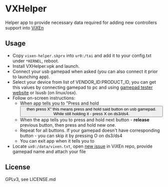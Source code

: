 # VXHelper

Helper app to provide necessary data required for adding new controllers support into [ViXEn](https://github.com/isage/vixen)

## Usage

* Copy `vixen-helper.skprx` into  `ur0:/tai` and add it to your config.txt under `*KERNEL`, reboot.  
* Install VXHelper.vpk and launch.
* Connect your usb gamepad when asked (you can also connect it prior to launching app).
* Select your device from list of VENDOR_ID:PRODUCT_ID, you can get this values by connecting gamepad to pc and using [gamepad tester website](https://gamepad-tester.com/) or lsusb (on linux/osx).  
* Follow on-screen instructions:
  * When app tells you to "Press and hold <button> then press X" this means press and hold said button on usb gamepad. While still holding it - press X on ds3/ds4.
  * When the app tells you to press and hold next button - **release** previous button, then press and hold new one.
  * Repeat for all buttons. If your gamepad doesn't have corresponding button - you can skip it by pressing O on ds3/ds4
  * You can exit app when it tells you to
* Locate `ux0:/data/vixen.txt`, open [new issue](https://github.com/isage/vixen/issues/new) in ViXEn repo, provide gamepad name and attach your file

## License

GPLv3, see LICENSE.md
